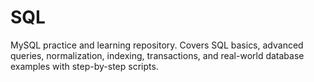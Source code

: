 # SQL
MySQL practice and learning repository. Covers SQL basics, advanced queries, normalization, indexing, transactions, and real-world database examples with step-by-step scripts.
